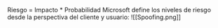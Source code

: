 Riesgo = Impacto * Probabilidad
Microsoft define los niveles de riesgo desde la perspectiva del cliente y usuario:
![[Spoofing.png]]